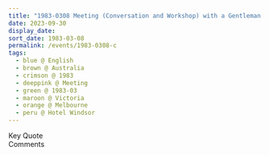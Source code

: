 ```yaml
---
title: "1983-0308 Meeting (Conversation and Workshop) with a Gentleman Interviewer, before the Interview for a TV Station, after the Press Conference, The Hotel Windsor, 111 Spring Street, Melbourne, Australia"
date: 2023-09-30
display_date: 
sort_date: 1983-03-08
permalink: /events/1983-0308-c
tags:
  - blue @ English
  - brown @ Australia
  - crimson @ 1983
  - deeppink @ Meeting
  - green @ 1983-03
  - maroon @ Victoria
  - orange @ Melbourne
  - peru @ Hotel Windsor
---
```


<wave-list>
  <list-title color="green" width="75">Key Quote</list-title>
  <list-item color="BlanchedAlmond"  width="200"></list-item>
  <list-item color="Lavender"></list-item>
  <list-item color="BlanchedAlmond"></list-item>
</wave-list>

<br>

<wave-list>
  <list-title color="green" width="75">Comments</list-title>
  <list-item color="BlanchedAlmond"  width="200"></list-item>
  <list-item color="Lavender"></list-item>
  <list-item color="BlanchedAlmond"></list-item>
</wave-list>